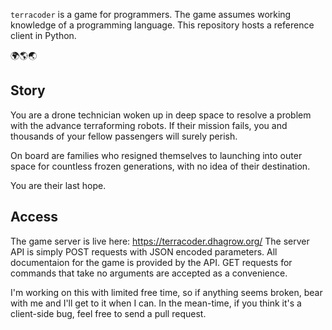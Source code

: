 `terracoder` is a game for programmers. The game assumes working knowledge of
a programming language. This repository hosts a reference client in Python.

🌍🌎🌏

## Story

You are a drone technician woken up in deep space to resolve a problem with
the advance terraforming robots. If their mission fails, you and thousands of
your fellow passengers will surely perish.

On board are families who resigned themselves to launching into outer space for
countless frozen generations, with no idea of their destination.

You are their last hope.

## Access

The game server is live here: https://terracoder.dhagrow.org/ The server API is
simply POST requests with JSON encoded parameters. All documentaion for the game
is provided by the API. GET requests for commands that take no arguments are
accepted as a convenience.

I'm working on this with limited free time, so if anything seems broken, bear
with me and I'll get to it when I can. In the mean-time, if you think it's a
client-side bug, feel free to send a pull request.
